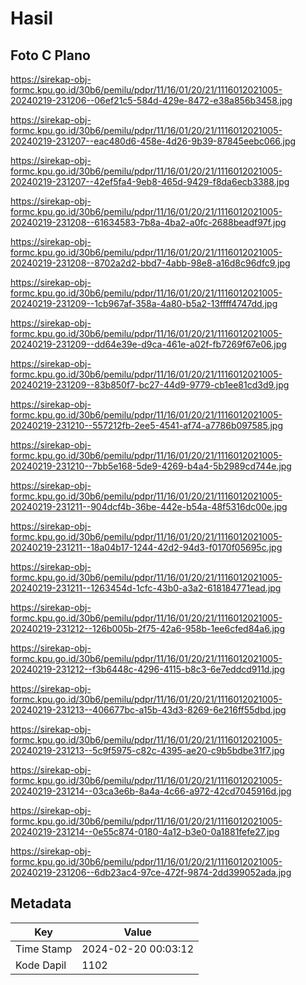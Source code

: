 # Hasil

## Foto C Plano

https://sirekap-obj-formc.kpu.go.id/30b6/pemilu/pdpr/11/16/01/20/21/1116012021005-20240219-231206--06ef21c5-584d-429e-8472-e38a856b3458.jpg

https://sirekap-obj-formc.kpu.go.id/30b6/pemilu/pdpr/11/16/01/20/21/1116012021005-20240219-231207--eac480d6-458e-4d26-9b39-87845eebc066.jpg

https://sirekap-obj-formc.kpu.go.id/30b6/pemilu/pdpr/11/16/01/20/21/1116012021005-20240219-231207--42ef5fa4-9eb8-465d-9429-f8da6ecb3388.jpg

https://sirekap-obj-formc.kpu.go.id/30b6/pemilu/pdpr/11/16/01/20/21/1116012021005-20240219-231208--61634583-7b8a-4ba2-a0fc-2688beadf97f.jpg

https://sirekap-obj-formc.kpu.go.id/30b6/pemilu/pdpr/11/16/01/20/21/1116012021005-20240219-231208--8702a2d2-bbd7-4abb-98e8-a16d8c96dfc9.jpg

https://sirekap-obj-formc.kpu.go.id/30b6/pemilu/pdpr/11/16/01/20/21/1116012021005-20240219-231209--1cb967af-358a-4a80-b5a2-13ffff4747dd.jpg

https://sirekap-obj-formc.kpu.go.id/30b6/pemilu/pdpr/11/16/01/20/21/1116012021005-20240219-231209--dd64e39e-d9ca-461e-a02f-fb7269f67e06.jpg

https://sirekap-obj-formc.kpu.go.id/30b6/pemilu/pdpr/11/16/01/20/21/1116012021005-20240219-231209--83b850f7-bc27-44d9-9779-cb1ee81cd3d9.jpg

https://sirekap-obj-formc.kpu.go.id/30b6/pemilu/pdpr/11/16/01/20/21/1116012021005-20240219-231210--557212fb-2ee5-4541-af74-a7786b097585.jpg

https://sirekap-obj-formc.kpu.go.id/30b6/pemilu/pdpr/11/16/01/20/21/1116012021005-20240219-231210--7bb5e168-5de9-4269-b4a4-5b2989cd744e.jpg

https://sirekap-obj-formc.kpu.go.id/30b6/pemilu/pdpr/11/16/01/20/21/1116012021005-20240219-231211--904dcf4b-36be-442e-b54a-48f5316dc00e.jpg

https://sirekap-obj-formc.kpu.go.id/30b6/pemilu/pdpr/11/16/01/20/21/1116012021005-20240219-231211--18a04b17-1244-42d2-94d3-f0170f05695c.jpg

https://sirekap-obj-formc.kpu.go.id/30b6/pemilu/pdpr/11/16/01/20/21/1116012021005-20240219-231211--1263454d-1cfc-43b0-a3a2-618184771ead.jpg

https://sirekap-obj-formc.kpu.go.id/30b6/pemilu/pdpr/11/16/01/20/21/1116012021005-20240219-231212--126b005b-2f75-42a6-958b-1ee6cfed84a6.jpg

https://sirekap-obj-formc.kpu.go.id/30b6/pemilu/pdpr/11/16/01/20/21/1116012021005-20240219-231212--f3b6448c-4296-4115-b8c3-6e7eddcd911d.jpg

https://sirekap-obj-formc.kpu.go.id/30b6/pemilu/pdpr/11/16/01/20/21/1116012021005-20240219-231213--406677bc-a15b-43d3-8269-6e216ff55dbd.jpg

https://sirekap-obj-formc.kpu.go.id/30b6/pemilu/pdpr/11/16/01/20/21/1116012021005-20240219-231213--5c9f5975-c82c-4395-ae20-c9b5bdbe31f7.jpg

https://sirekap-obj-formc.kpu.go.id/30b6/pemilu/pdpr/11/16/01/20/21/1116012021005-20240219-231214--03ca3e6b-8a4a-4c66-a972-42cd7045916d.jpg

https://sirekap-obj-formc.kpu.go.id/30b6/pemilu/pdpr/11/16/01/20/21/1116012021005-20240219-231214--0e55c874-0180-4a12-b3e0-0a1881fefe27.jpg

https://sirekap-obj-formc.kpu.go.id/30b6/pemilu/pdpr/11/16/01/20/21/1116012021005-20240219-231206--6db23ac4-97ce-472f-9874-2dd399052ada.jpg


## Metadata

| Key        | Value               |
| ---------- | ------------------- |
| Time Stamp | 2024-02-20 00:03:12 |
| Kode Dapil | 1102                |



